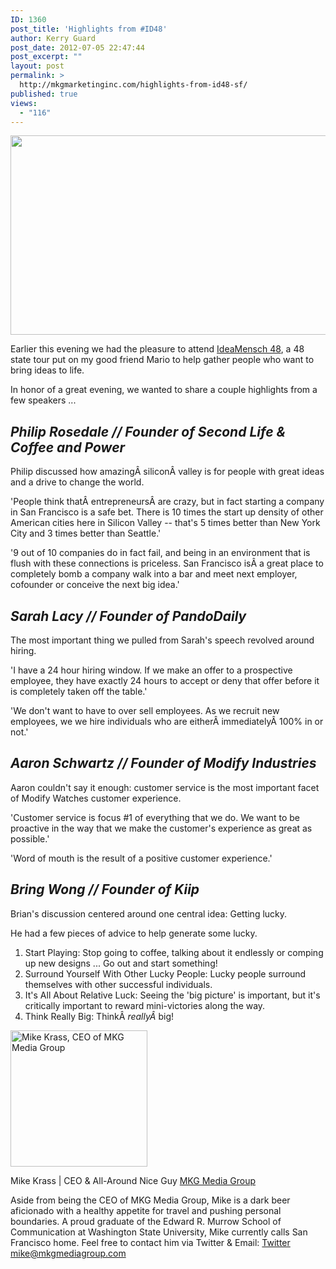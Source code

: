 ```yaml
---
ID: 1360
post_title: 'Highlights from #ID48'
author: Kerry Guard
post_date: 2012-07-05 22:47:44
post_excerpt: ""
layout: post
permalink: >
  http://mkgmarketinginc.com/highlights-from-id48-sf/
published: true
views:
  - "116"
---
```

<p style="text-align: center;"><img class="aligncenter  wp-image-1363" title="IdeaMensch #ID48" src="http://mkgmediagroup.com/wp-content/uploads/2012/07/Screen-Shot-2012-07-05-at-10.44.41-PM.png" alt="" width="533" height="319" /></p>
Earlier this evening we had the pleasure to attend <a href="http://ideamensch.com/san-francisco/" target="_blank">IdeaMensch 48</a>, a 48 state tour put on my good friend Mario to help gather people who want to bring ideas to life.

In honor of a great evening, we wanted to share a couple highlights from a few speakers ...
<h2><strong><em>Philip Rosedale // Founder of Second Life &amp; Coffee and Power</em></strong></h2>
Philip discussed how amazingÂ siliconÂ valley is for people with great ideas and a drive to change the world.

'People think thatÂ entrepreneursÂ are crazy, but in fact starting a company in San Francisco is a safe bet. There is 10 times the start up density of other American cities here in Silicon Valley -- that's 5 times better than New York City and 3 times better than Seattle.'

'9 out of 10 companies do in fact fail, and being in an environment that is flush with these connections is priceless. San Francisco isÂ a great place to completely bomb a company walk into a bar and meet next employer, cofounder or conceive the next big idea.'
<h2><strong><em>Sarah Lacy // Founder of PandoDaily</em></strong></h2>
The most important thing we pulled from Sarah's speech revolved around hiring.

'I have a 24 hour hiring window. If we make an offer to a prospective employee, they have exactly 24 hours to accept or deny that offer before it is completely taken off the table.'

'We don't want to have to over sell employees. As we recruit new employees, we we hire individuals who are eitherÂ immediatelyÂ 100% in or not.'
<h2><strong><em>Aaron Schwartz // Founder of Modify Industries</em></strong></h2>
Aaron couldn't say it enough: customer service is the most important facet of Modify Watches customer experience.

'Customer service is focus #1 of everything that we do. We want to be proactive in the way that we make the customer's experience as great as possible.'

'Word of mouth is the result of a positive customer experience.'
<h2><strong><em>Bring Wong // Founder of Kiip</em></strong></h2>
Brian's discussion centered around one central idea: Getting lucky.

He had a few pieces of advice to help generate some lucky.
<ol>
	<li>Start Playing: Stop going to coffee, talking about it endlessly or comping up new designs ... Go out and start something!</li>
	<li>Surround Yourself With Other Lucky People: Lucky people surround themselves with other successful individuals.</li>
	<li>It's All About Relative Luck: Seeing the 'big picture' is important, but it's critically important to reward mini-victories along the way.</li>
	<li>Think Really Big: ThinkÂ <em>reallyÂ </em>big!</li>
</ol>

<img src="http://mkgmediagroup.com/wp-content/uploads/2011/08/mk_median_bw_head.jpeg" alt="Mike Krass, CEO of MKG Media Group" width="219" height="218" class="alignleft size-full wp-image-1794" />

<span itemprop="jobTitle">Mike Krass | CEO & All-Around Nice Guy</span>
<a href="http://www.mkgmediagroup.com" itemprop="url">MKG Media Group</a>
</span>

Aside from being the CEO of MKG Media Group, Mike is a dark beer aficionado with a healthy appetite for travel and pushing personal boundaries. A proud graduate of the Edward R. Murrow School of Communication at Washington State University, Mike currently calls San Francisco home. Feel free to contact him via Twitter & Email:
<a href="http://www.twitter.com/mikekrass" itemprop="url">Twitter</a>
<a href="mailto:mike@mkgmediagroup.com" itemprop="email">mike@mkgmediagroup.com</a>
</div>